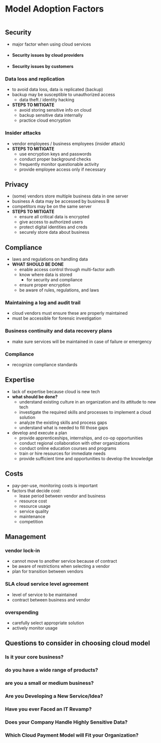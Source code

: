 # Model Adoption Factors
```toc
```

## Security
- major factor when using cloud services
- #### Security issues by cloud providers
- #### Security issues by customers

### Data loss and replication
- to avoid data loss, data is replicated (backup)
- backup may be susceptible to unauthorized access
	- data theft / identity hacking
- **STEPS TO MITIGATE**
	- avoid storing sensitive info on cloud
	- backup sensitive data internally
	- practice cloud encryption
### Insider attacks
- vendor employees / business employees (insider attack)
- **STEPS TO MITIGATE**
	- use encryption keys and passwords
	- conduct proper background checks
	- frequently monitor questionable activity
	- provide employee access only if necessary

## Privacy
- (some) vendors store multiple business data in one server
- business A data may be accessed by business B
- competitors may be on the same server
- **STEPS TO MITIGATE**
	- ensure all critical data is encrypted
	- give access to authorized users
	- protect digital identities and creds
	- securely store data about business

## Compliance
- laws and regulations on handling data
- **WHAT SHOULD BE DONE**
	- enable access control through multi-factor auth
	- know where data is stored
		- for security and compliance
	- ensure proper encryption
	- be aware of rules, regulations, and laws
### Maintaining a log and audit trail
- cloud vendors must ensure these are properly maintained
- must be accessible for forensic investigation
### Business continuity and data recovery plans
- make sure services will be maintained in case of failure or emergency
### Compliance
- recognize compliance standards

## Expertise
- lack of expertise because cloud is new tech
- **what should be done?**
	- understand existing culture in an organization and its attitude to new tech
	- investigate the required skills and processes to implement a cloud solution
	- analyze the existing skills and process gaps
	- understand what is needed to fill those gaps
- develop and execute a plan
	- provide apprenticeships, internships, and co-op opportunities
	- conduct regional collaboration with other organizations
	- conduct online education courses and programs
	- train or hire resources for immediate needs
	- provide sufficient time and opportunities to develop the knowledge 
## Costs
- pay-per-use, monitoring costs is important
- factors that decide cost:
	- lease period between vendor and business
	- resource cost
	- resource usage
	- service quality
	- maintenance
	- competition
## Management
### vendor lock-in
- cannot move to another service because of contract
- be aware of restrictions when selecting a vendor
- plan for transition between vendors
### SLA cloud service level agreement
- level of service to be maintained
- contract between business and vendor
### overspending
- carefully select appropriate solution
- actively monitor usage
## Questions to consider in choosing cloud model
### Is it your core business?
### do you have a wide range of products?
### are you a small or medium business?
### Are you Developing a New Service/Idea?
### Have you ever Faced an IT Revamp?
### Does your Company Handle Highly Sensitive Data?
### Which Cloud Payment Model will Fit your Organization?